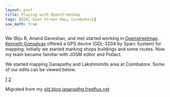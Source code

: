 ```yaml
---
layout: post
title: Playing with Openstreetmap
tags: [OSM, Open Street Map, Coimbatore]
use_math: true
---
```

We (Biju B, Anand Ganeshan, and me) started working in [Openstreetmap](http://www.openstreetmap.org/). [Kenneth Gonsalvas](http://lawgon.livejournal.com/) offered a GPS device (GDL-3204 by Sparc System) for mapping. Initially we started marking shops buildings and some routes. Now my team became familiar with JOSM editor and Potlact. 

We started mapping Ganapathy and Lakshmimills area at Coimbatore. Some of our edits can be viewed below.  

[1](https://www.openstreetmap.org/#map=17/11.01323/76.98689)
[2](https://www.openstreetmap.org/#map=17/11.03978/76.98037)

Migrated from my [old blog jaganadhg.freeflux.net](https://web.archive.org/web/20160323193721/http://jaganadhg.freeflux.net/blog)
